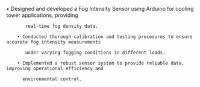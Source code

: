 • Designed and developed a Fog Intensity Sensor using Arduino for cooling tower applications, providing

           real-time fog density data.
      
        • Conducted thorough calibration and testing procedures to ensure accurate fog intensity measurements

           under varying fogging conditions in different loads.

        • Implemented a robust sensor system to provide reliable data, improving operational efficiency and 

          environmental control.

